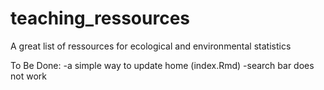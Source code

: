 # teaching_ressources
A great list of ressources for ecological and environmental statistics



To Be Done:
-a simple way to update home (index.Rmd)
-search bar does not work
